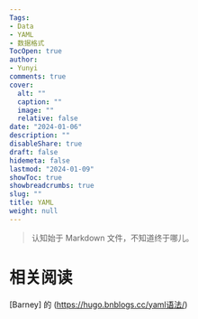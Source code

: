 ```yaml
---
Tags:
- Data
- YAML
- 数据格式
TocOpen: true
author:
- Yunyi
comments: true
cover:
  alt: ""
  caption: ""
  image: ""
  relative: false
date: "2024-01-06"
description: ""
disableShare: true
draft: false
hidemeta: false
lastmod: "2024-01-09"
showToc: true
showbreadcrumbs: true
slug: ""
title: YAML
weight: null
---
```



> 认知始于 Markdown 文件，不知道终于哪儿。

# 相关阅读
[Barney] 的 (https://hugo.bnblogs.cc/yaml语法/)